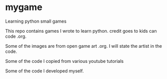 # mygame
Learning python small games

This repo contains games I wrote to learn python.
credit goes to kids can code .org.

Some of the images are from open game art .org.
I will state the artist in the code.

Some of the code I copied from various youtube tutorials

Some of the code I developed myself.
